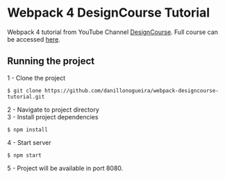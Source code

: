 # Webpack 4 DesignCourse Tutorial
Webpack 4 tutorial from YouTube Channel [DesignCourse](https://www.youtube.com/channel/UCVyRiMvfUNMA1UPlDPzG5Ow). Full course can be accessed [here](https://www.youtube.com/watch?v=TzdEpgONurw).
## Running the project
1 - Clone the project
~~~~
$ git clone https://github.com/danillonogueira/webpack-designcourse-tutorial.git
~~~~
2 - Navigate to project directory</br>
3 - Install project dependencies
~~~~
$ npm install
~~~~
4 - Start server
~~~~
$ npm start
~~~~
5 - Project will be available in port 8080.
